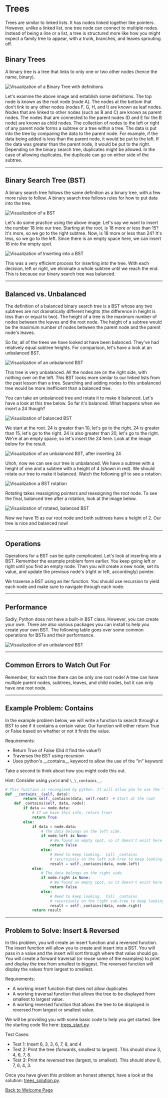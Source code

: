 # **Trees**

Trees are similar to linked lists. It has nodes linked together like pointers. However, unlike a linked list, one tree node can connect to multiple nodes. Instead of being a line or a list, a tree is structured more like how you might expect a family tree to appear, with a trunk, branches, and leaves sprouting off.

## **Binary Trees**

A binary tree is a tree that links to only one or two other nodes (hence the name, binary).

![Visualization of a Binary Tree with definitions](images/tree1.PNG)

Let's examine the above image and establish some definitions. The top node is known as the root node (node A). The nodes at the bottom that don't link to any other nodes (nodes F, G, H, and I) are known as leaf nodes. Nodes that are linked to other nodes (such as B and C) are known as parent nodes. The nodes that are connected to the parent nodes (D and E for the B node) are known as child nodes. The collection of nodes to the left or right of any parent node forms a subtree or a tree within a tree. The data is put into the tree by comparing the data to the parent node. For example, if the data being added is less than the parent node, it would be put to the left. If the data was greater than the parent node, it would be put to the right. Depending on the binary search tree, duplicates might be allowed. In the case of allowing duplicates, the duplicate can go on either side of the subtree.

---
## **Binary Search Tree (BST)**

A binary search tree follows the same definition as a binary tree, with a few more rules to follow. A binary search tree follows rules for how to put data into the tree.

![Visualization of a BST](images/tree11.PNG)

Let's do some practice using the above image. Let's say we want to insert the number 18 into our tree. Starting at the root, is 18 more or less than 15? It's more, so we go to the right subtree. Now, is 18 more or less than 24? It's less, so we go to the left. Since there is an empty space here, we can insert 18 into the empty spot.

![Visualization of Inserting into a BST](images/tree12.PNG)

This was a very efficient process for inserting into the tree. With each decision, left or right, we eliminate a whole subtree until we reach the end. This is because our binary search tree was balanced.

---
## **Balanced vs. Unbalanced**

The definition of a balanced binary search tree is a BST whose any two subtrees are not dramatically different heights (the difference in height is less than or equal to two). The height of a tree is the maximum number of nodes between the leaves and the root node. The height of a subtree would be the maximum number of nodes between the parent node and the parent node's leaves.

So far, all of the trees we have looked at have been balanced. They've had relatively equal subtree heights. For comparison, let's have a look at an unbalanced BST.

![Visualization of an unbalanced BST](images/tree3.PNG)

This tree is very unbalanced. All the nodes are on the right side, with nothing over on the left. This BST looks more similar to our linked lists from the past lesson than a tree. Searching and adding nodes to this unbalanced tree would be  more inefficient than a balanced tree.

You can take an unbalanced tree and rotate it to make it balanced. Let's have a look at this tree below. So far it's balanced. What happens when we insert a 24 though?

![Visualization of balanced BST](images/rotate0.PNG)

We start at the root. 24 is greater than 10, let's go to the right. 24 is greater than 15, let's go to the right. 24 is also greater than 20, let's go to the right. We're at an empty space, so let's insert the 24 here. Look at the image below for the result.

![Visualization of an unbalanced BST, after inserting 24](images/rotate12.PNG)

Uhoh, now we can see our tree is unbalanced. We have a subtree with a height of one and a subtree with a height of 4 (shown in red). We should rotate our tree to make it balanced. Watch the following gif to see a rotation.

![Visualization a BST rotation](images/rotate.gif)

Rotating takes reassigning pointers and reassigning the root node. To see the final, balanced tree after a rotation, look at the image below.

![Visualization of rotated, balanced BST](images/rotate14.PNG)

Now we have 15 as our root node and both subtrees have a height of 2. Our tree is nice and balanced now!

---

## **Operations**

Operations for a BST can be quite complicated. Let's look at inserting into a BST. Remember the example problem form earlier. You keep going left or right until you find an empty node. Then you will create a new node, set its value, and update the previous node's (right or left, accordingly) pointer.

We traverse a BST using an iter function. You should use recursion to yield each node and make sure to navigate through each node.

---

## **Performance**

Sadly, Python does not have a built-in BST class. However, you can create your own. There are also various packages you can install to help you create your own BST. The following table goes over some common operations for BSTs and their performance.

![Visualization of an unbalanced BST](images/tree4.PNG)

---

## **Common Errors to Watch Out For**

Remember, for each tree there can be only one root node! A tree can have multiple parent nodes, subtrees, leaves, and child nodes, but it can only have one root node.

---

## **Example Problem: Contains**

In the example problem below, we will write a function to search through a BST to see if it contains a certain value. Our function will either return True or False based on whether or not it finds the value.

Requirements:

* Return True of False (Did it find the value?)
* Traverses the BST using recursion
* Uses python's \_\_contains__ keyword to allow the use of the "in" keyword

Take a second to think about how you might code this out. 

Hint: Consider using `yield` and `\_\_contains__`.

```python
# This function is recongized by python. It will allow you to use the "in" keyword.
def __contains__(self, data):
        return self._contains(data, self.root)  # Start at the root
    def _contains(self, data, node):
        if data == node.data:
            # If we have this info, return true!
            return True
        else:
            if data < node.data:
                # The data belongs on the left side.
                if node.left is None:
                    # We found an empty spot, so it doesn't exist here.
                    return False
                else:
                    # Need to keep looking.  Call _contains
                    # recursively on the left sub-tree to keep looking.
                    result = self._contains(data, node.left)
            else:
                # The data belongs on the right side.
                if node.right is None:
                    # We found an empty spot, so it doesn't exist here.
                    return False
                else:
                    # Need to keep looking.  Call _contains
                    # recursively on the right sub-tree to keep looking.
                    result = self._contains(data, node.right)
            return result
```

---
## **Problem to Solve: Insert & Reversed**

In this problem, you will create an insert function and a reversed function. The insert function will allow you to create and insert into a BST. You will pass in a value and the insert will sort through where that value should go. You will create a forward traversal (or reuse some of the examples) to print and display the tree from smallest to biggest. The reversed function will display the values from largest to smallest.

Requirements:
* A working insert function that does not allow duplicates
* A working traversal function that allows the tree to be displayed from smallest to largest value.
* A working reversed function that allows the tree to be displayed in reversed from largest or smallest value.

We will be providing you with some basic code to help you get started. See the starting code file here: [trees_start.py](./python/trees_start.py).

Test Cases:

* Test 1: Insert 6, 3, 3, 6, 7, 8, and 4
* Test 2: Print the tree (forwards, smallest to largest). This should show 3, 4, 6, 7, 8.
* Test 3: Print the reversed tree (largest, to smallest). This should show 8, 7, 6, 4, 3.

Once you have given this problem an honest attempt, have a look at the solution: [trees_solution.py](./python/trees_solution.py).

[Back to Welcome Page](0-welcome.md)